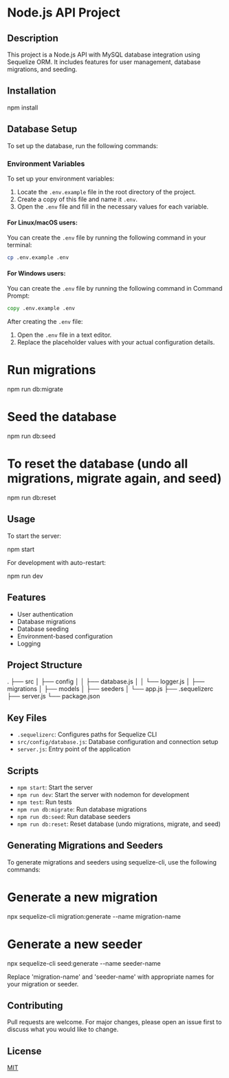 # Node.js API Project

## Description
This project is a Node.js API with MySQL database integration using Sequelize ORM. It includes features for user management, database migrations, and seeding.

## Installation


npm install


## Database Setup

To set up the database, run the following commands:


### Environment Variables

To set up your environment variables:

1. Locate the `.env.example` file in the root directory of the project.
2. Create a copy of this file and name it `.env`.
3. Open the `.env` file and fill in the necessary values for each variable.

#### For Linux/macOS users:

You can create the `.env` file by running the following command in your terminal:

```bash
cp .env.example .env
```

#### For Windows users:

You can create the `.env` file by running the following command in Command Prompt:

```cmd
copy .env.example .env
```

After creating the `.env` file:

1. Open the `.env` file in a text editor.
2. Replace the placeholder values with your actual configuration details.


# Run migrations
npm run db:migrate

# Seed the database
npm run db:seed

# To reset the database (undo all migrations, migrate again, and seed)
npm run db:reset


## Usage

To start the server:


npm start


For development with auto-restart:


npm run dev


## Features
- User authentication
- Database migrations
- Database seeding
- Environment-based configuration
- Logging

## Project Structure

.
├── src
│   ├── config
│   │   ├── database.js
│   │   └── logger.js
│   ├── migrations
│   ├── models
│   ├── seeders
│   └── app.js
├── .sequelizerc
├── server.js
└── package.json


## Key Files
- `.sequelizerc`: Configures paths for Sequelize CLI
- `src/config/database.js`: Database configuration and connection setup
- `server.js`: Entry point of the application

## Scripts
- `npm start`: Start the server
- `npm run dev`: Start the server with nodemon for development
- `npm test`: Run tests
- `npm run db:migrate`: Run database migrations
- `npm run db:seed`: Run database seeders
- `npm run db:reset`: Reset database (undo migrations, migrate, and seed)

## Generating Migrations and Seeders

To generate migrations and seeders using sequelize-cli, use the following commands:

# Generate a new migration
npx sequelize-cli migration:generate --name migration-name

# Generate a new seeder
npx sequelize-cli seed:generate --name seeder-name

Replace 'migration-name' and 'seeder-name' with appropriate names for your migration or seeder.

## Contributing
Pull requests are welcome. For major changes, please open an issue first to discuss what you would like to change.

## License
[MIT](https://choosealicense.com/licenses/mit/)

